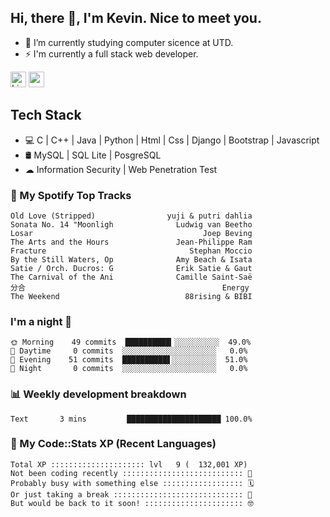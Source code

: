 ## Hi, there 👋, I'm Kevin. Nice to meet you.

- 🌱 I’m currently studying computer sicence at UTD.
- ⚡ I'm currently a full stack web developer.

<a href="https://www.linkedin.com/in/kevin12686/"><img alt="LinkedIn" src="https://img.shields.io/badge/linkedin%20-%230077B5.svg?&style=for-the-badge&logo=linkedin&logoColor=white" height=25></a>
<a href="https://www.instagram.com/kevin12686/"><img src="https://img.shields.io/badge/instagram-3f729b?&style=for-the-badge&logo=instagram&logoColor=white" height=25></a>

## Tech Stack

* 💻 C | C++ | Java | Python | Html | Css | Django | Bootstrap | Javascript
* 🛢️ MySQL | SQL Lite | PosgreSQL
* ☁ Information Security | Web Penetration Test

### 🎵 My Spotify Top Tracks

<!-- spotify start -->

```text
Old Love (Stripped)                yuji & putri dahlia
Sonata No. 14 "Moonligh              Ludwig van Beetho
Losar                                      Joep Beving
The Arts and the Hours               Jean-Philippe Ram
Fracture                                Stephan Moccio
By the Still Waters, Op              Amy Beach & Isata
Satie / Orch. Ducros: G              Erik Satie & Gaut
The Carnival of the Ani              Camille Saint-Saë
分合                                            Energy
The Weekend                            88rising & BIBI
```

<!-- spotify end -->

### I'm a night 🦉

<!-- early_bird start -->

```text
🌞 Morning    49 commits  ██████████▎░░░░░░░░░░  49.0%
🌆 Daytime     0 commits  ░░░░░░░░░░░░░░░░░░░░░   0.0%
🌃 Evening    51 commits  ██████████▋░░░░░░░░░░  51.0%
🌙 Night       0 commits  ░░░░░░░░░░░░░░░░░░░░░   0.0%
```

<!-- early_bird end -->

### 📊 Weekly development breakdown

<!-- code_time start -->

```text
Text       3 mins         █████████████████████ 100.0%
```

<!-- code_time end -->

### 🧰 My Code::Stats XP (Recent Languages)

<!-- codestats start -->

```text
Total XP ::::::::::::::::::::: lvl   9 (  132,001 XP) 
Not been coding recently ::::::::::::::::::::::::::: 🙈
Probably busy with something else :::::::::::::::::: 🗓
Or just taking a break ::::::::::::::::::::::::::::: 🌴
But would be back to it soon! :::::::::::::::::::::: 🤓
```

<!-- codestats end -->
